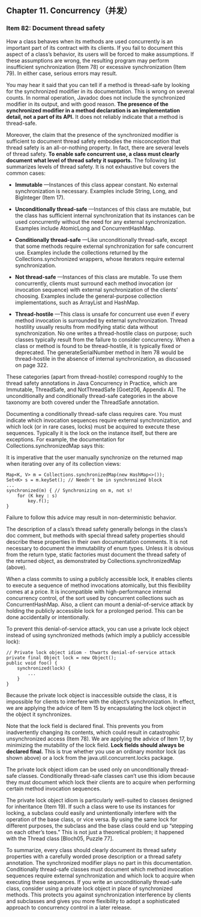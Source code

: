 ## Chapter 11. Concurrency（并发）

### Item 82: Document thread safety

How a class behaves when its methods are used concurrently is an important part of its contract with its clients. If you fail to document this aspect of a class’s behavior, its users will be forced to make assumptions. If these assumptions are wrong, the resulting program may perform insufficient synchronization (Item 78) or excessive synchronization (Item 79). In either case, serious errors may result.

You may hear it said that you can tell if a method is thread-safe by looking for the synchronized modifier in its documentation. This is wrong on several counts. In normal operation, Javadoc does not include the synchronized modifier in its output, and with good reason. **The presence of the synchronized modifier in a method declaration is an implementation detail, not a part of its API.** It does not reliably indicate that a method is thread-safe.

Moreover, the claim that the presence of the synchronized modifier is sufficient to document thread safety embodies the misconception that thread safety is an all-or-nothing property. In fact, there are several levels of thread safety. **To enable safe concurrent use, a class must clearly document what level of thread safety it supports.** The following list summarizes levels of thread safety. It is not exhaustive but covers the common cases:

- **Immutable** —Instances of this class appear constant. No external synchronization is necessary. Examples include String, Long, and BigInteger (Item 17).

- **Unconditionally thread-safe** —Instances of this class are mutable, but the class has sufficient internal synchronization that its instances can be used concurrently without the need for any external synchronization. Examples include AtomicLong and ConcurrentHashMap.

- **Conditionally thread-safe** —Like unconditionally thread-safe, except that some methods require external synchronization for safe concurrent use. Examples include the collections returned by the Collections.synchronized wrappers, whose iterators require external synchronization.

- **Not thread-safe** —Instances of this class are mutable. To use them concurrently, clients must surround each method invocation (or invocation sequence) with external synchronization of the clients’ choosing. Examples include the general-purpose collection implementations, such as ArrayList and HashMap.

- **Thread-hostile** —This class is unsafe for concurrent use even if every method invocation is surrounded by external synchronization. Thread hostility usually results from modifying static data without synchronization. No one writes a thread-hostile class on purpose; such classes typically result from the failure to consider concurrency. When a class or method is found to be thread-hostile, it is typically fixed or deprecated. The generateSerialNumber method in Item 78 would be thread-hostile in the absence of internal synchronization, as discussed on page 322.

These categories (apart from thread-hostile) correspond roughly to the thread safety annotations in Java Concurrency in Practice, which are Immutable, ThreadSafe, and NotThreadSafe [Goetz06, Appendix A]. The unconditionally and conditionally thread-safe categories in the above taxonomy are both covered under the ThreadSafe annotation.

Documenting a conditionally thread-safe class requires care. You must indicate which invocation sequences require external synchronization, and which lock (or in rare cases, locks) must be acquired to execute these sequences. Typically it is the lock on the instance itself, but there are exceptions. For example, the documentation for Collections.synchronizedMap says this:

It is imperative that the user manually synchronize on the returned map when iterating over any of its collection views:

```
Map<K, V> m = Collections.synchronizedMap(new HashMap<>());
Set<K> s = m.keySet(); // Needn't be in synchronized block
...
synchronized(m) { // Synchronizing on m, not s!
    for (K key : s)
        key.f();
}
```

Failure to follow this advice may result in non-deterministic behavior.

The description of a class’s thread safety generally belongs in the class’s doc comment, but methods with special thread safety properties should describe these properties in their own documentation comments. It is not necessary to document the immutability of enum types. Unless it is obvious from the return type, static factories must document the thread safety of the returned object, as demonstrated by Collections.synchronizedMap (above).

When a class commits to using a publicly accessible lock, it enables clients to execute a sequence of method invocations atomically, but this flexibility comes at a price. It is incompatible with high-performance internal concurrency control, of the sort used by concurrent collections such as ConcurrentHashMap. Also, a client can mount a denial-of-service attack by holding the publicly accessible lock for a prolonged period. This can be done accidentally or intentionally.

To prevent this denial-of-service attack, you can use a private lock object instead of using synchronized methods (which imply a publicly accessible lock):

```
// Private lock object idiom - thwarts denial-of-service attack
private final Object lock = new Object();
public void foo() {
    synchronized(lock) {
        ...
    }
}
```

Because the private lock object is inaccessible outside the class, it is impossible for clients to interfere with the object’s synchronization. In effect, we are applying the advice of Item 15 by encapsulating the lock object in the object it synchronizes.

Note that the lock field is declared final. This prevents you from inadvertently changing its contents, which could result in catastrophic unsynchronized access (Item 78). We are applying the advice of Item 17, by minimizing the mutability of the lock field. **Lock fields should always be declared final.** This is true whether you use an ordinary monitor lock (as shown above) or a lock from the java.util.concurrent.locks package.

The private lock object idiom can be used only on unconditionally thread-safe classes. Conditionally thread-safe classes can’t use this idiom because they must document which lock their clients are to acquire when performing certain method invocation sequences.

The private lock object idiom is particularly well-suited to classes designed for inheritance (Item 19). If such a class were to use its instances for locking, a subclass could easily and unintentionally interfere with the operation of the base class, or vice versa. By using the same lock for different purposes, the subclass and the base class could end up “stepping on each other’s toes.” This is not just a theoretical problem; it happened with the Thread class [Bloch05, Puzzle 77].

To summarize, every class should clearly document its thread safety properties with a carefully worded prose description or a thread safety annotation. The synchronized modifier plays no part in this documentation. Conditionally thread-safe classes must document which method invocation sequences require external synchronization and which lock to acquire when executing these sequences. If you write an unconditionally thread-safe class, consider using a private lock object in place of synchronized methods. This protects you against synchronization interference by clients and subclasses and gives you more flexibility to adopt a sophisticated approach to concurrency control in a later release.

